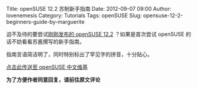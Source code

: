 Title: openSUSE 12.2 苏制新手指南
Date: 2012-09-07 09:00
Author: lovenemesis
Category: Tutorials
Tags: openSUSE
Slug: opensuse-12-2-beginners-guide-by-marguerite

迫不及待的要尝试[刚刚发布的 openSUSE
12.2](http://linuxtoy.org/archives/opensuse-12-2-released.html)
？如果是首次尝试 openSUSE 的话不妨看看苏酱撰写的新手指南。

指南言语简洁明了，同时特别标出了罕见字的拼音，十分贴心。

[点击此传送至 openSUSE
中文维基](http://suse.ws/opensuse-12-2-newbie-guide-by-su/)

**为了方便作者同意回复，请前往原文评论**
